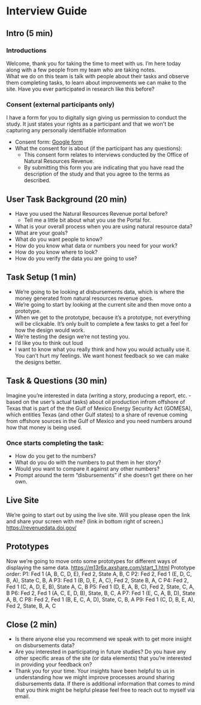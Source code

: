# Interview Guide

## Intro (5 min)
### Introductions
Welcome, thank you for taking the time to meet with us.  I’m here today along with a few people from my team who are taking notes.  
What we do on this team is talk with people about their tasks and observe them completing tasks, to learn about improvements we can make to the site.  Have you ever participated in research like this before?
### Consent (external participants only)
I have a form for you to digitally sign giving us permission to conduct the study. It just states your rights as a participant and that we won't be capturing any personally identifiable information 
* Consent form: [Google form](https://docs.google.com/forms/d/e/1FAIpQLSenUo9tqJx7vCoM0egah927IkJO5WEQIEBckXgrOaGOxUjLqg/viewform)
* What the consent for is about (if the participant has any questions):
  - This consent form relates to interviews conducted by the Office of Natural Resources Revenue.
  - By submitting this form you are indicating that you have read the description of the study and that you agree to the terms as described.  
## User Task Background (20 min)
* Have you used the Natural Resources Revenue portal before?
  - Tell me a little bit about what you use the Portal for.
* What is your overall process when you are using natural resource data?
* What are your goals?
* What do you want people to know?
* How do you know what data or numbers you need for your work?
* How do you know where to look?
* How do you verify the data you are going to use?
## Task Setup (1 min)
* We’re going to be looking at disbursements data, which is where the money generated from natural resources revenue goes.
* We’re going to start by looking at the current site and then move onto a prototype.  
* When we get to the prototype, because it’s a prototype, not everything will be clickable.  It’s only built to complete a few tasks to get a feel for how the design would work.
* We’re testing the design we’re not testing you.
* I’d like you to think out loud 
* I want to know what you really think and how you would actually use it.  You can’t hurt my feelings. We want honest feedback so we can make the designs better. 

## Task & Questions (30 min)
Imagine you’re interested in data (writing a story, producing a report, etc. - based on the user’s actual tasks) about oil production infrom offshore of Texas that is part of the the Gulf of Mexico Energy Security Act (GOMESA), which entitles Texas (and other Gulf states) to a share of revenue coming from offshore sources in the Gulf of Mexico and you need numbers around how that money is being used.
### Once starts completing the task:
* How do you get to the numbers?
* What do you do with the numbers to put them in her story?
* Would you want to compare it against any other numbers?
* Prompt around the term “disbursements” if she doesn’t get there on her own.

## Live Site
We’re going to start out by using the live site.  Will you please open the link and share your screen with me?  (link in bottom right of screen.)
https://revenuedata.doi.gov/

## Prototypes
Now we’re going to move onto some prototypes for different ways of displaying the same data.  https://m13r6x.axshare.com/start_1.html
Prototype order:
P1: Fed 1 (A, B, C, D, E), Fed 2, State A, B, C
P2: Fed 2, Fed 1 (E, D, C, B, A), State C, B, A
P3: Fed 1 (B, D, E, A, C), Fed 2, State B, A, C
P4: Fed 2, Fed 1 (C, A, D, E, B), State A, C, B
P5: Fed 1 (D, E, A, B, C), Fed 2, State, C, A, B
P6: Fed 2, Fed 1 (A, C, E, D, B), State, B, C, A
P7: Fed 1 (E, C, A, B, D), State A, B, C
P8: Fed 2, Fed 1 (B, E, C, A, D), State, C, B, A
P9: Fed 1 (C, D, B, E, A), Fed 2, State, B, A, C

## Close (2 min)
* Is there anyone else you recommend we speak with to get more insight on disbursements data?
* Are you interested in participating in future studies? Do you have any other specific areas of the site (or data elements) that you’re interested in providing your feedback on?
* Thank you for your time. Your insights have been helpful to us in understanding how we might improve processes around sharing disbursements data. If there is additional information that comes to mind that you think might be helpful please feel free to reach out to myself via email.
